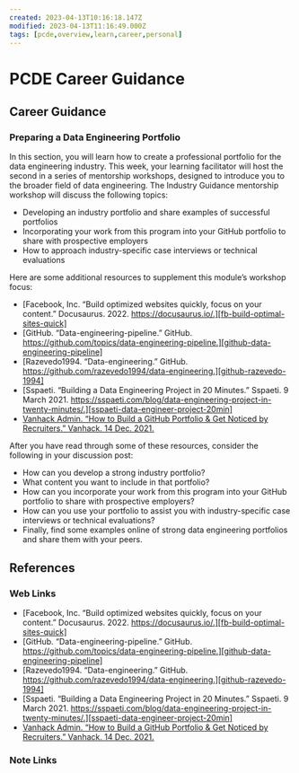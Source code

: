 ```yaml
---
created: 2023-04-13T10:16:18.147Z
modified: 2023-04-13T11:16:49.000Z
tags: [pcde,overview,learn,career,personal]
---
```

# PCDE Career Guidance

## Career Guidance

### Preparing a Data Engineering Portfolio

In this section, you will learn how to create a professional portfolio for
the data engineering industry.
This week, your learning facilitator will host the second in
a series of mentorship workshops, designed to introduce you to
the broader field of data engineering.
The Industry Guidance mentorship workshop will discuss the following topics:

* Developing an industry portfolio and share examples of successful portfolios
* Incorporating your work from this program into your GitHub portfolio to share with prospective employers
* How to approach industry-specific case interviews or technical evaluations

Here are some additional resources to supplement this module’s workshop focus:

* [Facebook, Inc. “Build optimized websites quickly, focus on your content.” Docusaurus. 2022. https://docusaurus.io/.][fb-build-optimal-sites-quick]
* [GitHub. “Data-engineering-pipeline.” GitHub. https://github.com/topics/data-engineering-pipeline.][github-data-engineering-pipeline]
* [Razevedo1994. “Data-engineering.” GitHub. https://github.com/razevedo1994/data-engineering.][github-razevedo-1994]
* [Sspaeti. “Building a Data Engineering Project in 20 Minutes.” Sspaeti. 9 March 2021. https://sspaeti.com/blog/data-engineering-project-in-twenty-minutes/.][sspaeti-data-engineer-project-20min]
* [Vanhack Admin. “How to Build a GitHub Portfolio & Get Noticed by Recruiters.” Vanhack. 14 Dec. 2021.][vanhack-github-portfolio]

After you have read through some of these resources,
consider the following in your discussion post:

* How can you develop a strong industry portfolio?
* What content you want to include in that portfolio?
* How can you incorporate your work from this program into
your GitHub portfolio to share with prospective employers?
* How can you use your portfolio to assist you with
industry-specific case interviews or technical evaluations?
* Finally, find some examples online of strong data engineering portfolios and
share them with your peers.

## References

### Web Links

* [Facebook, Inc. “Build optimized websites quickly, focus on your content.” Docusaurus. 2022. https://docusaurus.io/.][fb-build-optimal-sites-quick]
* [GitHub. “Data-engineering-pipeline.” GitHub. https://github.com/topics/data-engineering-pipeline.][github-data-engineering-pipeline]
* [Razevedo1994. “Data-engineering.” GitHub. https://github.com/razevedo1994/data-engineering.][github-razevedo-1994]
* [Sspaeti. “Building a Data Engineering Project in 20 Minutes.” Sspaeti. 9 March 2021. https://sspaeti.com/blog/data-engineering-project-in-twenty-minutes/.][sspaeti-data-engineer-project-20min]
* [Vanhack Admin. “How to Build a GitHub Portfolio & Get Noticed by Recruiters.” Vanhack. 14 Dec. 2021.][vanhack-github-portfolio]

<!-- Hidden References -->
[fb-build-optimal-sites-quick]: https://docusaurus.io/
[github-data-engineering-pipeline]: https://github.com/topics/data-engineering-pipeline
[github-razevedo-1994]: https://github.com/razevedo1994/data-engineering
[sspaeti-data-engineer-project-20min]: https://sspaeti.com/blog/data-engineering-project-in-twenty-minutes/
[vanhack-github-portfolio]: https://blog.vanhack.com/blog/how-to-build-a-github-portfolio-get-noticed-by-recruiters/

### Note Links

<!-- Hidden References -->
